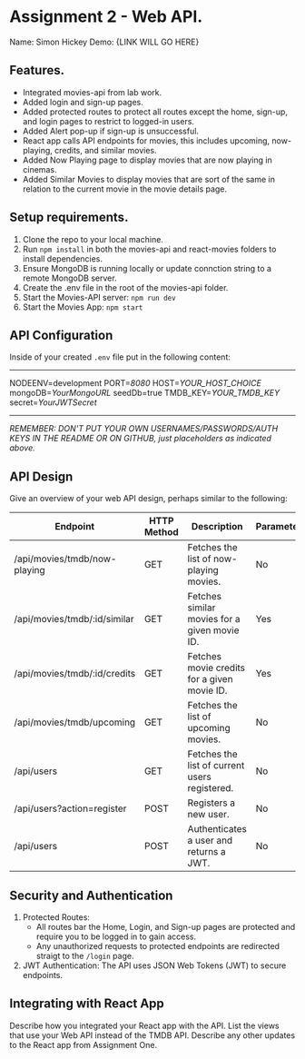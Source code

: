 # Assignment 2 - Web API.

Name: Simon Hickey
Demo: {LINK WILL GO HERE}

## Features.
 
 + Integrated movies-api from lab work.
 + Added login and sign-up pages.
 + Added protected routes to protect all routes except the home, sign-up, and login pages to restrict to logged-in users. 
 + Added Alert pop-up if sign-up is unsuccessful.
 + React app calls API endpoints for movies, this includes upcoming, now-playing, credits, and similar movies.
 + Added Now Playing page to display movies that are now playing in cinemas.
 + Added Similar Movies to display movies that are sort of the same in relation to the current movie in the movie details page.

## Setup requirements.

1. Clone the repo to your local machine.
2. Run `npm install` in both the movies-api and react-movies folders to install dependencies.
3. Ensure MongoDB is running locally or update connction string to a remote MongoDB server.
4. Create the .env file in the root of the movies-api folder.
5. Start the Movies-API server: `npm run dev`
6. Start the Movies App: `npm start`

## API Configuration

Inside of your created `.env` file put in the following content:
______________________
NODEENV=development
PORT=*8080*
HOST=*YOUR_HOST_CHOICE*
mongoDB=*YourMongoURL*
seedDb=true
TMDB_KEY=*YOUR_TMDB_KEY*
secret=*YourJWTSecret*
______________________

*REMEMBER: DON'T PUT YOUR OWN USERNAMES/PASSWORDS/AUTH KEYS IN THE README OR ON GITHUB, just placeholders as indicated above.*

## API Design
Give an overview of your web API design, perhaps similar to the following: 

| Endpoint                      | HTTP Method | Description                                         | Parameterized? |
|-------------------------------|-------------|-----------------------------------------------------|----------------|
| /api/movies/tmdb/now-playing  | GET         | Fetches the list of now-playing movies.             | No             |
| /api/movies/tmdb/:id/similar  | GET         | Fetches similar movies for a given movie ID.        | Yes            |
| /api/movies/tmdb/:id/credits  | GET         | Fetches movie credits for a given movie ID.         | Yes            |
| /api/movies/tmdb/upcoming     | GET         | Fetches the list of upcoming movies.                | No             |
| /api/users                    | GET         | Fetches the list of current users registered.       | No             |
| /api/users?action=register    | POST        | Registers a new user.                               | No             |
| /api/users                    | POST        | Authenticates a user and returns a JWT.             | No             |

## Security and Authentication

1. Protected Routes:
    - All routes bar the Home, Login, and Sign-up pages are protected and require you to be logged in to gain access.
    - Any unauthorized requests to protected endpoints are redirected straigt to the `/login` page.
2. JWT Authentication: The API uses JSON Web Tokens (JWT) to secure endpoints.

## Integrating with React App

Describe how you integrated your React app with the API. List the views that use your Web API instead of the TMDB API. Describe any other updates to the React app from Assignment One. 